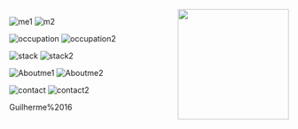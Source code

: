 <img align="right" src="https://avatars.githubusercontent.com/u/87545167?v=4" width="200" height="200" />

![me1](https://img.shields.io/static/v1?label=&message=N/A%3A&color=111&style=flat-square)
![m2](https://img.shields.io/static/v1?label=&message=Guilherme%2C%2016&color=555&style=flat-square)

![occupation](https://img.shields.io/static/v1?label=&message=Occupation%3A&color=111&style=flat-square)
![occupation2](https://img.shields.io/static/v1?label=&message=high%20school%20student%2C%20backend%20%20developer&color=555&style=flat-square)

![stack](https://img.shields.io/static/v1?label=&message=Stack%3A&color=111&style=flat-square)
![stack2](https://img.shields.io/static/v1?label=&message=nodets%2C%20nodejs&color=555&style=flat-square)

![Aboutme1](https://img.shields.io/static/v1?label=&message=About%20me%3A&color=111&style=flat-square)
![Aboutme2](https://img.shields.io/static/v1?label=&message=I%20like%20riddles%20and%20challenges.&color=555&style=flat-square)

![contact](https://img.shields.io/static/v1?label=&message=Contact%3A&color=111&style=flat-square)
![contact2](https://img.shields.io/static/v1?logo=discord&label=&message=Nevest%235782&color=555&logoColor=AAA&style=flat-square)

Guilherme%2016
